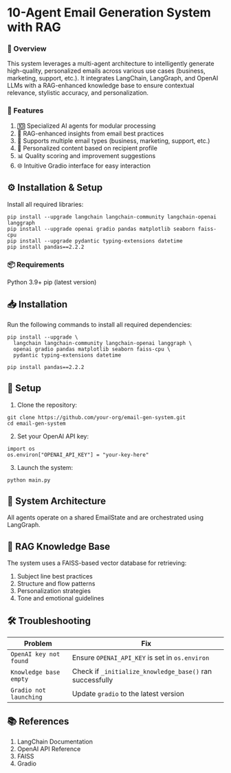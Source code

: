 # 10-Agent Email Generation System with RAG

### 🚀 Overview
 
This system leverages a multi-agent architecture to intelligently generate high-quality, personalized emails across various use cases (business, marketing, support, etc.). It integrates LangChain, LangGraph, and OpenAI LLMs with a RAG-enhanced knowledge base to ensure contextual relevance, stylistic accuracy, and personalization.

### 🚀 Features

  1. 🔟 Specialized AI agents for modular processing
  2. 🧠 RAG-enhanced insights from email best practices
  3. 🎯 Supports multiple email types (business, marketing, support, etc.)
  4. 🧩 Personalized content based on recipient profile
  5. 📊 Quality scoring and improvement suggestions
  6. 🌐 Intuitive Gradio interface for easy interaction

## ⚙️ Installation & Setup

Install all required libraries:
```
pip install --upgrade langchain langchain-community langchain-openai langgraph
pip install --upgrade openai gradio pandas matplotlib seaborn faiss-cpu
pip install --upgrade pydantic typing-extensions datetime
pip install pandas==2.2.2
```


### 📦 Requirements

Python 3.9+
pip (latest version)

## 📥 Installation

Run the following commands to install all required dependencies:

```
pip install --upgrade \
  langchain langchain-community langchain-openai langgraph \
  openai gradio pandas matplotlib seaborn faiss-cpu \
  pydantic typing-extensions datetime

pip install pandas==2.2.2
```
## 🔧 Setup

1. Clone the repository:
```
git clone https://github.com/your-org/email-gen-system.git
cd email-gen-system
```
2. Set your OpenAI API key:
```
import os
os.environ["OPENAI_API_KEY"] = "your-key-here"
```
3. Launch the system:
```
python main.py
```
## 🧠 System Architecture
All agents operate on a shared EmailState and are orchestrated using LangGraph.

## 🧩 RAG Knowledge Base
The system uses a FAISS-based vector database for retrieving:
 1. Subject line best practices
 2. Structure and flow patterns
 3. Personalization strategies
 4. Tone and emotional guidelines

## 🛠 Troubleshooting

| Problem              | Fix                                                   |
|----------------------|--------------------------------------------------------|
| `OpenAI key not found` | Ensure `OPENAI_API_KEY` is set in `os.environ`        |
| `Knowledge base empty` | Check if `_initialize_knowledge_base()` ran successfully |
| `Gradio not launching` | Update `gradio` to the latest version                |

## 📚 References

1. LangChain Documentation
2. OpenAI API Reference
3. FAISS
4. Gradio

